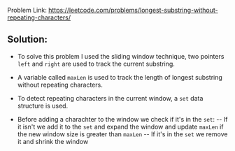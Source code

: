 Problem Link: https://leetcode.com/problems/longest-substring-without-repeating-characters/

## Solution:

- To solve this problem I used the sliding window technique, two pointers `left` and `right` are used to track the current substring.

- A variable called `maxLen` is used to track the length of longest substring without repeating characters. 

- To detect repeating characters in the current window, a `set` data structure is used. 

- Before adding a charachter to the window we check if it's in the `set`: 
    -- If it isn't we add it to the `set` and expand the window and update `maxLen` if
       the new window size is greater than `maxLen`
    -- If it's in the `set` we remove it and shrink the window